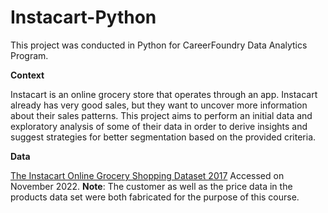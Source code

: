 # Instacart-Python
This project was conducted in Python for CareerFoundry Data Analytics Program.

**Context**

Instacart is an online grocery store that operates through an app. Instacart already has very good sales, but they want to uncover more information about their sales patterns. This project aims to perform an initial data and exploratory analysis of some of their data in order to derive insights and suggest strategies for better segmentation based on the provided criteria.

**Data**

[The Instacart Online Grocery Shopping Dataset 2017](https://www.instacart.com/datasets/grocery-shopping-2017) Accessed on November 2022.
**Note**: The customer as well as the price data in the products data set were both fabricated for the purpose of this course.
